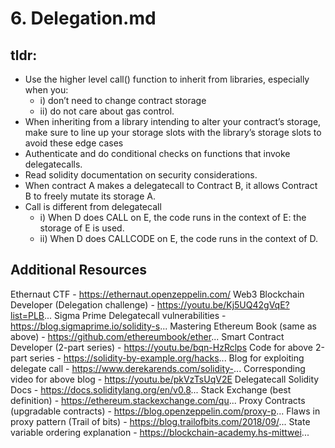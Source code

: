 # 6. Delegation.md

## tldr:
- Use the higher level call() function to inherit from libraries, especially when you:
  - i) don’t need to change contract storage
  - ii) do not care about gas control.
- When inheriting from a library intending to alter your contract’s storage, make sure to line up your storage slots with the library’s storage slots to avoid these edge cases
- Authenticate and do conditional checks on functions that invoke delegatecalls.
- Read solidity documentation on security considerations.
- When contract A makes a delegatecall to Contract B, it allows Contract B to freely mutate its storage A.
- Call is different from delegatecall
  - i) When D does CALL on E, the code runs in the context of E: the storage of E is used.
  - ii) When D does CALLCODE on E, the code runs in the context of D.

## Additional Resources
Ethernaut CTF - https://ethernaut.openzeppelin.com/
Web3 Blockchain Developer (Delegation challenge) - https://youtu.be/Kj5UQ42gVqE?list=PLB...
Sigma Prime Delegatecall vulnerabilities - https://blog.sigmaprime.io/solidity-s...
Mastering Ethereum Book (same as above) - https://github.com/ethereumbook/ether...
Smart Contract Developer (2-part series) - https://youtu.be/bqn-HzRclps
Code for above 2-part series - https://solidity-by-example.org/hacks...
Blog for exploiting delegate call - https://www.derekarends.com/solidity-...
Corresponding video for above blog - https://youtu.be/pkVzTsUqV2E
Delegatecall Solidity Docs - https://docs.soliditylang.org/en/v0.8...
Stack Exchange (best definition) - https://ethereum.stackexchange.com/qu...
Proxy Contracts (upgradable contracts) - https://blog.openzeppelin.com/proxy-p...
Flaws in proxy pattern (Trail of bits) - https://blog.trailofbits.com/2018/09/...
State variable ordering explanation - https://blockchain-academy.hs-mittwei...
